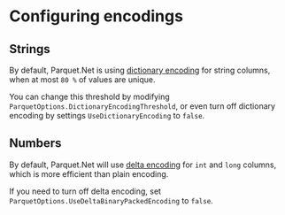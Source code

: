 # Configuring encodings

## Strings

By default, Parquet.Net is using [dictionary encoding](https://parquet.apache.org/docs/file-format/data-pages/encodings/#dictionary-encoding-plain_dictionary--2-and-rle_dictionary--8) for string columns, when at most `80 %` of values are unique.

You can change this threshold by modifying `ParquetOptions.DictionaryEncodingThreshold`, or even turn off dictionary encoding by settings `UseDictionaryEncoding` to `false`.

## Numbers

By default, Parquet.Net will use [delta encoding](https://parquet.apache.org/docs/file-format/data-pages/encodings/#a-namedeltaencadelta-encoding-delta_binary_packed--5) for `int` and `long` columns, which is more efficient than plain encoding.

If you need to turn off delta encoding, set `ParquetOptions.UseDeltaBinaryPackedEncoding` to `false`.